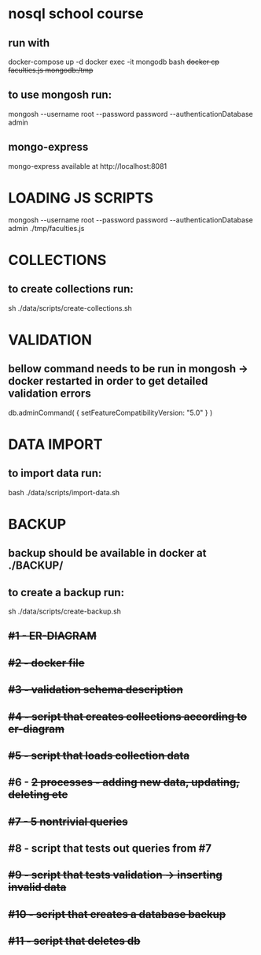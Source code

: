 # nosql school course

## run with

docker-compose up -d
docker exec -it mongodb bash
~~docker cp faculties.js mongodb:/tmp~~

## to use mongosh run:

mongosh --username root --password password --authenticationDatabase admin

## mongo-express

mongo-express available at http://localhost:8081

# LOADING JS SCRIPTS

mongosh --username root --password password --authenticationDatabase admin ./tmp/faculties.js

# COLLECTIONS

## to create collections run:

sh ./data/scripts/create-collections.sh

# VALIDATION

## bellow command needs to be run in mongosh -> docker restarted in order to get detailed validation errors

db.adminCommand( { setFeatureCompatibilityVersion: "5.0" } )

# DATA IMPORT

## to import data run:

bash ./data/scripts/import-data.sh

# BACKUP

## backup should be available in docker at ./BACKUP/

## to create a backup run:

sh ./data/scripts/create-backup.sh

## ~~#1 - ER-DIAGRAM~~

## ~~#2 - docker file~~

## ~~#3 - validation schema description~~

## ~~#4 - script that creates collections according to er-diagram~~

## ~~#5 - script that loads collection data~~

## #6 - ~~2 processes - adding new data, updating, deleting etc~~

## ~~#7 - 5 nontrivial queries~~

## #8 - script that tests out queries from #7

## ~~#9 - script that tests validation -> inserting invalid data~~

## ~~#10 - script that creates a database backup~~

## ~~#11 - script that deletes db~~
